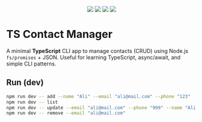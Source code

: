 <p align="center">
  <img src="https://img.shields.io/badge/TypeScript-5.x-blue" />
  <img src="https://img.shields.io/badge/Node-20.x-brightgreen" />
  <img src="https://img.shields.io/github/actions/workflow/status/ErfanBashiri95/ts-contact-manager/ci.yml?label=CI" />
  <img src="https://img.shields.io/badge/license-MIT-green" />
</p>


# TS Contact Manager

A minimal **TypeScript** CLI app to manage contacts (CRUD) using Node.js `fs/promises` + JSON.
Useful for learning TypeScript, async/await, and simple CLI patterns.

## Run (dev)
```bash
npm run dev -- add --name "Ali" --email "ali@mail.com" --phone "123"
npm run dev -- list
npm run dev -- update --email "ali@mail.com" --phone "999" --name "Ali Reza" --newemail "ali2@mail.com"
npm run dev -- remove --email "ali@mail.com"